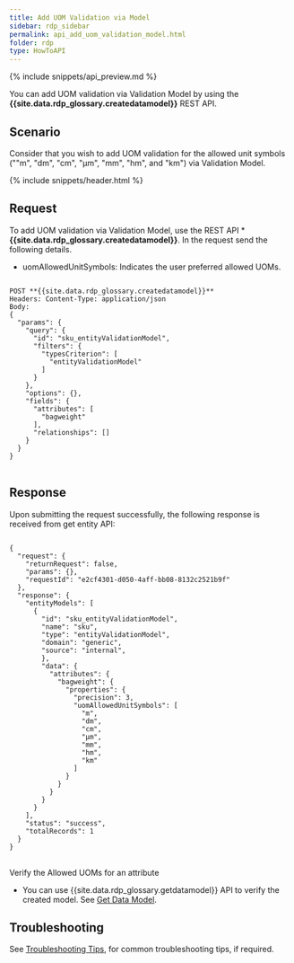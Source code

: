 ```yaml
---
title: Add UOM Validation via Model 
sidebar: rdp_sidebar
permalink: api_add_uom_validation_model.html
folder: rdp
type: HowToAPI
---
```


{% include snippets/api_preview.md %}

You can add UOM validation via Validation Model by using the **{{site.data.rdp_glossary.createdatamodel}}** REST API. 

## Scenario

Consider that you wish to add UOM validation for the allowed unit symbols (""m", "dm", "cm", "µm", "mm", "hm", and "km") via Validation Model.

{% include snippets/header.html %}

## Request

To add UOM validation via Validation Model, use the REST API ***{{site.data.rdp_glossary.createdatamodel}}**. In the request send the following details. 
* uomAllowedUnitSymbols: Indicates the user preferred allowed UOMs.

<pre>
<code>
POST **{{site.data.rdp_glossary.createdatamodel}}**
Headers: Content-Type: application/json
Body:
{
  "params": {
    "query": {
      "id": "sku_entityValidationModel",
      "filters": {
        "typesCriterion": [
          "entityValidationModel"
        ]
      }
    },
    "options": {},
    "fields": {
      "attributes": [
        "bagweight"
      ],
      "relationships": []
    }
  }
}
</code>
</pre>

## Response

Upon submitting the request successfully, the following response is received from get entity API:

<pre>
<code>
{
  "request": {
    "returnRequest": false,
    "params": {},
    "requestId": "e2cf4301-d050-4aff-bb08-8132c2521b9f"
  },
  "response": {
    "entityModels": [
      {
        "id": "sku_entityValidationModel",
        "name": "sku",
        "type": "entityValidationModel",
        "domain": "generic",
        "source": "internal",
        },
        "data": {
          "attributes": {
            "bagweight": {
              "properties": {
                "precision": 3,
                "uomAllowedUnitSymbols": [
                  "m",
                  "dm",
                  "cm",
                  "µm",
                  "mm",
                  "hm",
                  "km"
                ]
              }
            }
          }
        }
      }
    ],
    "status": "success",
    "totalRecords": 1
  }
}
</code>
</pre>

Verify the Allowed UOMs for an attribute
* You can use {{site.data.rdp_glossary.getdatamodel}} API to verify the created model. See [Get Data Model](api_get_data_model.html).

## Troubleshooting

See [Troubleshooting Tips](api_troubleshooting_tips.html), for common troubleshooting tips, if required.